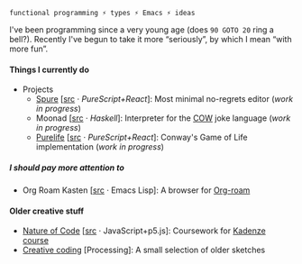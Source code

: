 `functional programming ⚡ types ⚡ Emacs ⚡ ideas`

I've been programming since a very young age (does `90 GOTO 20` ring a bell?). Recently I've begun to take it more “seriously”, by which I mean “with more fun”.

#### Things I currently do
- Projects
  - [Spure](https://adql.github.io/spure) [[src](https://github.com/adql/spure) · _PureScript+React_]: Most minimal no-regrets editor (_work in progress_)
  - Moonad [[src](https://github.com/adql/Moonad) · _Haskell_]: Interpreter for the [COW](https://bigzaphod.github.io/COW/) joke language (_work in progress_)
  - [Purelife](https://adql.github.io/purelife/) [[src](https://github.com/adql/purelife) · _PureScript+React_]: Conway's Game of Life implementation (_work in progress_)
  
##### I should pay more attention to

- Org Roam Kasten [[src](https://github.com/adql/org-roam-kasten) · Emacs Lisp]: A browser for [Org-roam](https://www.orgroam.com/)

#### Older creative stuff

- [Nature of Code](https://adql.github.io/nature-of-code-cw/) [[src](https://github.com/adql/nature-of-code-cw) · JavaScript+p5.js]: Coursework for [Kadenze course](https://www.kadenze.com/certificates/verified/EG8ZQTX4)
- [Creative coding](https://openprocessing.org/user/28888) [Processing]: A small selection of older sketches

<!--
**adql/adql** is a ✨ _special_ ✨ repository because its `README.md` (this file) appears on your GitHub profile.

Here are some ideas to get you started:

- 🔭 I’m currently working on ...
- 🌱 I’m currently learning ...
- 👯 I’m looking to collaborate on ...
- 🤔 I’m looking for help with ...
- 💬 Ask me about ...
- 📫 How to reach me: ...
- 😄 Pronouns: ...
- ⚡ Fun fact: ...
-->

